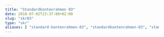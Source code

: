 ```yaml
---
title: "Standardkontenrahmen 03"
date: 2018-07-02T23:37:00+02:00
slug: "skr03"
type: "skr"
aliases: [ "standard-kontenrahmen-03", "standardkontenrahmen-03", "standardkontenrahmen03" ]
---
```


